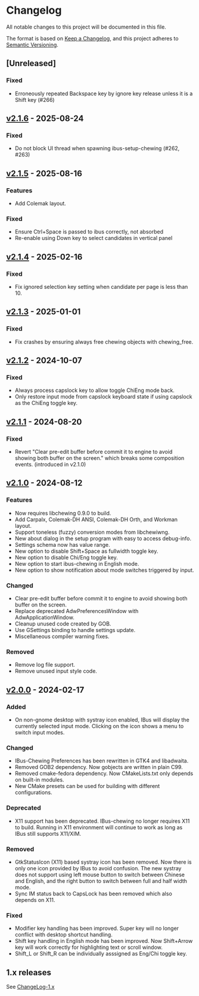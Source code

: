# Changelog

All notable changes to this project will be documented in this file.

The format is based on [Keep a Changelog](https://keepachangelog.com/en/1.1.0/),
and this project adheres to [Semantic Versioning](https://semver.org/spec/v2.0.0.html).

## [Unreleased]

### Fixed

- Erroneously repeated Backspace key by ignore key release unless it is a Shift key (#266)

## [v2.1.6] - 2025-08-24

### Fixed

- Do not block UI thread when spawning ibus-setup-chewing (#262, #263)

## [v2.1.5] - 2025-08-16

### Features

- Add Colemak layout.

### Fixed

- Ensure Ctrl+Space is passed to ibus correctly, not absorbed
- Re-enable using Down key to select candidates in vertical panel

## [v2.1.4] - 2025-02-16

### Fixed

- Fix ignored selection key setting when candidate per page is less than 10.

## [v2.1.3] - 2025-01-01

### Fixed

- Fix crashes by ensuring always free chewing objects with chewing_free.

## [v2.1.2] - 2024-10-07

### Fixed

- Always process capslock key to allow toggle ChiEng mode back.
- Only restore input mode from capslock keyboard state if using capslock as the
  ChiEng toggle key.

## [v2.1.1] - 2024-08-20

### Fixed

- Revert "Clear pre-edit buffer before commit it to engine to avoid showing
  both buffer on the screen." which breaks some composition events. (introduced
  in v2.1.0)

## [v2.1.0] - 2024-08-12

### Features

- Now requires libchewing 0.9.0 to build.
- Add Carpalx, Colemak-DH ANSI, Colemak-DH Orth, and Workman layout.
- Support toneless (fuzzy) conversion modes from libchewiwng.
- New about dialog in the setup program with easy to access debug-info.
- Settings schema now has value range.
- New option to disable Shift+Space as fullwidth toggle key.
- New option to disable Chi/Eng toggle key.
- New option to start ibus-chewing in English mode.
- New option to show notification about mode switches triggered by input.

### Changed

- Clear pre-edit buffer before commit it to engine to avoid showing both buffer
  on the screen.
- Replace deprecated AdwPreferencesWindow with AdwApplicationWindow.
- Cleanup unused code created by GOB.
- Use GSettings binding to handle settings update.
- Miscellaneous compiler warning fixes.

### Removed

- Remove log file support.
- Remove unused input style code.

## [v2.0.0] - 2024-02-17

### Added

- On non-gnome desktop with systray icon enabled, IBus will display the
  currently selected input mode. Clicking on the icon shows a menu to switch
  input modes.

### Changed

- IBus-Chewing Preferences has been rewritten in GTK4 and libadwaita.
- Removed GOB2 dependency. Now gobjects are written in plain C99.
- Removed cmake-fedora dependency. Now CMakeLists.txt only depends on built-in
  modules.
- New CMake presets can be used for building with different configurations.

### Deprecated

- X11 support has been deprecated. IBus-chewing no longer requires X11 to build.
  Running in X11 environment will continue to work as long as IBus still
  supports X11/XIM.

### Removed

- GtkStatusIcon (X11) based systray icon has been removed. Now there is only one
  icon provided by IBus to avoid confusion. The new systray does not support
  using left mouse button to switch between Chinese and English, and the right
  button to switch between full and half width mode.
- Sync IM status back to CapsLock has been removed which also depends on X11.

### Fixed

- Modifier key handling has been improved. Super key will no longer conflict
  with desktop shortcut handling.
- Shift key handling in English mode has been improved. Now Shift+Arrow key will
  work correctly for highlighting text or scroll window.
- Shift_L or Shift_R can be individually asssigned as Eng/Chi toggle key.

## 1.x releases

See [ChangeLog-1.x](./ChangeLog-1.x)

[v2.1.6]: https://github.com/chewing/ibus-chewing/compare/v2.1.5...v2.1.6
[v2.1.5]: https://github.com/chewing/ibus-chewing/compare/v2.1.4...v2.1.5
[v2.1.4]: https://github.com/chewing/ibus-chewing/compare/v2.1.3...v2.1.4
[v2.1.3]: https://github.com/chewing/ibus-chewing/compare/v2.1.2...v2.1.3
[v2.1.2]: https://github.com/chewing/ibus-chewing/compare/v2.1.1...v2.1.2
[v2.1.1]: https://github.com/chewing/ibus-chewing/compare/v2.1.0...v2.1.1
[v2.1.0]: https://github.com/chewing/ibus-chewing/compare/v2.0.0...v2.1.0
[v2.0.0]: https://github.com/chewing/ibus-chewing/compare/1.6.2...HEAD
